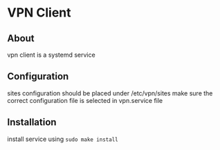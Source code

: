 # VPN Client

## About
vpn client is a systemd service

## Configuration
sites configuration should be placed under /etc/vpn/sites
make sure the correct configuration file is selected in vpn.service file

## Installation
install service using `sudo make install`
